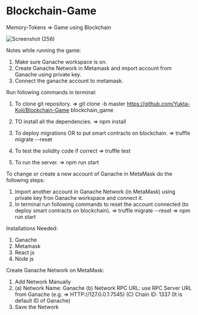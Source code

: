 # Blockchain-Game
Memory-Tokens   => Game using Blockchain

![Screenshot (256)](https://user-images.githubusercontent.com/84383932/227163055-7c7bd521-b598-4dd3-8023-638fc40bdeaa.png)




Notes while running the game:

1) Make sure Ganache workspace is on.
2) Create Ganache Network in Metamask and import account from Ganache using private key.
3) Connect the ganache account to metamask.



Run following commands in terminal:
1) To clone git repository.
=>  git clone -b master https://github.com/Yukta-Koli/Blockchain-Game blockchain_game

2) TO install all the dependencies.
=> npm install

3) To deploy migrations OR to put smart contracts on blockchain.
=> truffle migrate --reset

4) To test the solidity code if correct
=> truffle test

5) To run the server.
=> npm run start



To change or create a new account of Ganache in MetaMask do the following steps:
1) Import another account in Ganache Network (in MetaMask) using private key fron Ganache workspace and connect it.
2) In terminal run following commands to reset the account connected (to deploy smart contracts on blockchain).
=> truffle migrate --reset
=> npm run start



Installations Needed:
1) Ganache
2) Metamask
3) React js
4) Node js



Create Ganache Network on MetaMask:
1) Add Network Manually
2) (a) Network Name: Ganache
   (b) Network RPC URL: use RPC Server URL from Ganache (e.g. => HTTP://127.0.0.1:7545)
   (C) Chain ID: 1337 (It is default ID of Ganache)
3) Save the Network 

